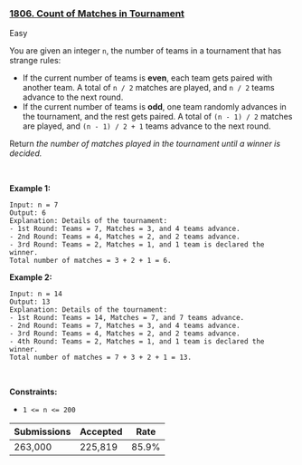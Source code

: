 ### [1806. Count of Matches in Tournament](https://leetcode.com/problems/count-of-matches-in-tournament/description/?envType=daily-question&envId=2023-12-05)

Easy

You are given an integer `` n ``, the number of teams in a tournament that has strange rules:

*   If the current number of teams is __even__, each team gets paired with another team. A total of `` n / 2 `` matches are played, and `` n / 2 `` teams advance to the next round.
*   If the current number of teams is __odd__, one team randomly advances in the tournament, and the rest gets paired. A total of `` (n - 1) / 2 `` matches are played, and `` (n - 1) / 2 + 1 `` teams advance to the next round.

Return _the number of matches played in the tournament until a winner is decided._

 

<strong class="example">Example 1:</strong>

```
Input: n = 7
Output: 6
Explanation: Details of the tournament: 
- 1st Round: Teams = 7, Matches = 3, and 4 teams advance.
- 2nd Round: Teams = 4, Matches = 2, and 2 teams advance.
- 3rd Round: Teams = 2, Matches = 1, and 1 team is declared the winner.
Total number of matches = 3 + 2 + 1 = 6.
```

<strong class="example">Example 2:</strong>

```
Input: n = 14
Output: 13
Explanation: Details of the tournament:
- 1st Round: Teams = 14, Matches = 7, and 7 teams advance.
- 2nd Round: Teams = 7, Matches = 3, and 4 teams advance.
- 3rd Round: Teams = 4, Matches = 2, and 2 teams advance.
- 4th Round: Teams = 2, Matches = 1, and 1 team is declared the winner.
Total number of matches = 7 + 3 + 2 + 1 = 13.
```

 

__Constraints:__

*   `` 1 <= n <= 200 ``

| Submissions    | Accepted     | Rate   |
| -------------- | ------------ | ------ |
| 263,000 | 225,819 | 85.9% |